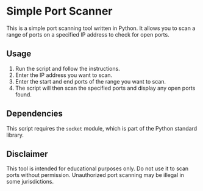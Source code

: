 # Simple Port Scanner

This is a simple port scanning tool written in Python. It allows you to scan a range of ports on a specified IP address to check for open ports.

## Usage

1. Run the script and follow the instructions.
2. Enter the IP address you want to scan.
3. Enter the start and end ports of the range you want to scan.
4. The script will then scan the specified ports and display any open ports found.

## Dependencies

This script requires the `socket` module, which is part of the Python standard library.

## Disclaimer

This tool is intended for educational purposes only. Do not use it to scan ports without permission. Unauthorized port scanning may be illegal in some jurisdictions.
